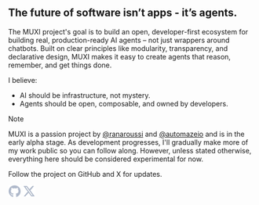 ## The future of software isn’t apps - it’s agents.

The MUXI project's goal is to build an open, developer-first ecosystem for building real, production-ready AI agents – not just wrappers around chatbots. Built on clear principles like modularity, transparency, and declarative design, MUXI makes it easy to create agents that reason, remember, and get things done.

I believe:

- AI should be infrastructure, not mystery.
- Agents should be open, composable, and owned by developers.

> [!NOTE]
> MUXI is a passion project by [@ranaroussi](https://github.com/ranaroussi) and [@automazeio](https://github.com/automazeio) and is in the early alpha stage. As development progresses, I'll gradually make more of my work public so you can follow along. However, unless stated otherwise, everything here should be considered experimental for now.

Follow the project on GitHub and X for updates.

<a href="https://github.com/muxi-ai"><img height="25" src="./icons/github.svg" alt="MUXI on GitHub" title="MUXI on GitHub"></a>
<a href="https://twitter.com/muxi_ai"><img height="25" src="./icons/x.svg" alt="MUXI on X/Twitter" title="MUXI on X/Twitter"></a>
